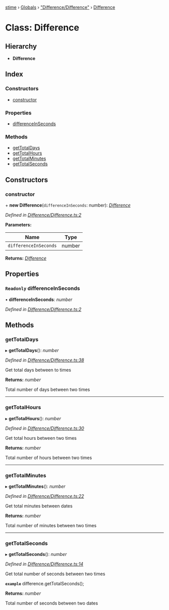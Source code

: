 [stime](../README.md) › [Globals](../globals.md) › ["Difference/Difference"](../modules/_difference_difference_.md) › [Difference](_difference_difference_.difference.md)

# Class: Difference

## Hierarchy

* **Difference**

## Index

### Constructors

* [constructor](_difference_difference_.difference.md#constructor)

### Properties

* [differenceInSeconds](_difference_difference_.difference.md#readonly-differenceinseconds)

### Methods

* [getTotalDays](_difference_difference_.difference.md#gettotaldays)
* [getTotalHours](_difference_difference_.difference.md#gettotalhours)
* [getTotalMinutes](_difference_difference_.difference.md#gettotalminutes)
* [getTotalSeconds](_difference_difference_.difference.md#gettotalseconds)

## Constructors

###  constructor

\+ **new Difference**(`differenceInSeconds`: number): *[Difference](_difference_difference_.difference.md)*

*Defined in [Difference/Difference.ts:2](https://github.com/TerenceJefferies/STime/blob/00508aa/src/Difference/Difference.ts#L2)*

**Parameters:**

Name | Type |
------ | ------ |
`differenceInSeconds` | number |

**Returns:** *[Difference](_difference_difference_.difference.md)*

## Properties

### `Readonly` differenceInSeconds

• **differenceInSeconds**: *number*

*Defined in [Difference/Difference.ts:2](https://github.com/TerenceJefferies/STime/blob/00508aa/src/Difference/Difference.ts#L2)*

## Methods

###  getTotalDays

▸ **getTotalDays**(): *number*

*Defined in [Difference/Difference.ts:38](https://github.com/TerenceJefferies/STime/blob/00508aa/src/Difference/Difference.ts#L38)*

Get total days between to times

**Returns:** *number*

Total number of days between two times

___

###  getTotalHours

▸ **getTotalHours**(): *number*

*Defined in [Difference/Difference.ts:30](https://github.com/TerenceJefferies/STime/blob/00508aa/src/Difference/Difference.ts#L30)*

Get total hours between two times

**Returns:** *number*

Total number of hours between two times

___

###  getTotalMinutes

▸ **getTotalMinutes**(): *number*

*Defined in [Difference/Difference.ts:22](https://github.com/TerenceJefferies/STime/blob/00508aa/src/Difference/Difference.ts#L22)*

Get total minutes between dates

**Returns:** *number*

Total number of minutes between two times

___

###  getTotalSeconds

▸ **getTotalSeconds**(): *number*

*Defined in [Difference/Difference.ts:14](https://github.com/TerenceJefferies/STime/blob/00508aa/src/Difference/Difference.ts#L14)*

Get total number of seconds between two times

**`example`** 
difference.getTotalSeconds();

**Returns:** *number*

Total number of seconds between two dates
